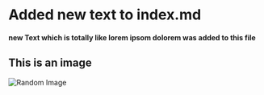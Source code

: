 # Added new text to index.md
#### new Text which is totally like lorem ipsom dolorem was added to this file
## This is an image
![Random Image](https://picsum.photos/200/300)
